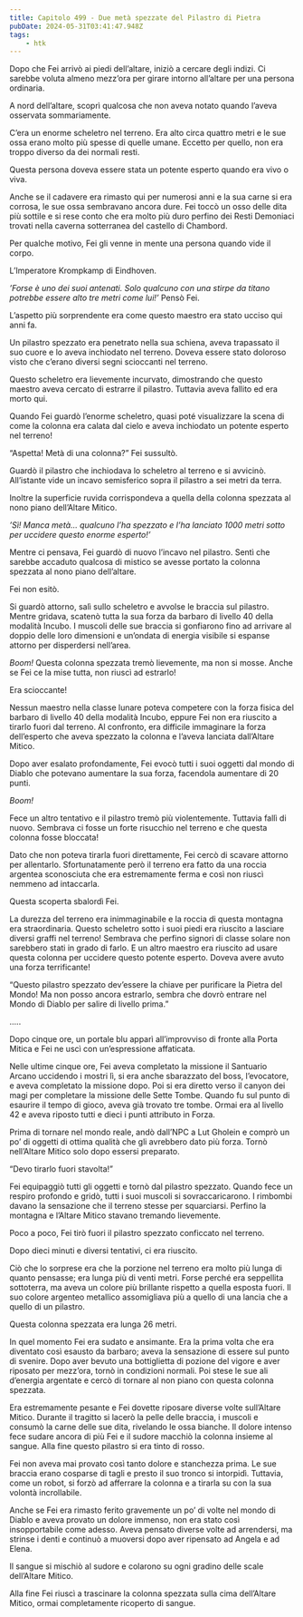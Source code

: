 ```yaml
---
title: Capitolo 499 - Due metà spezzate del Pilastro di Pietra
pubDate: 2024-05-31T03:41:47.948Z
tags:
    - htk
---
```


Dopo che Fei arrivò ai piedi dell’altare, iniziò a cercare degli indizi. Ci sarebbe voluta almeno mezz’ora per girare intorno all’altare per una persona ordinaria.

A nord dell’altare, scoprì qualcosa che non aveva notato quando l’aveva osservata sommariamente.

C’era un enorme scheletro nel terreno. Era alto circa quattro metri e le sue ossa erano molto più spesse di quelle umane. Eccetto per quello, non era troppo diverso da dei normali resti.

Questa persona doveva essere stata un potente esperto quando era vivo o viva.

Anche se il cadavere era rimasto qui per numerosi anni e la sua carne si era corrosa, le sue ossa sembravano ancora dure. Fei toccò un osso delle dita più sottile e si rese conto che era molto più duro perfino dei Resti Demoniaci trovati nella caverna sotterranea del castello di Chambord.

Per qualche motivo, Fei gli venne in mente una persona quando vide il corpo.

L’Imperatore Krompkamp di Eindhoven.

<em>’Forse è uno dei suoi antenati. Solo qualcuno con una stirpe da titano potrebbe essere alto tre metri come lui!’</em> Pensò Fei.

L’aspetto più sorprendente era come questo maestro era stato ucciso qui anni fa.

Un pilastro spezzato era penetrato nella sua schiena, aveva trapassato il suo cuore e lo aveva inchiodato nel terreno. Doveva essere stato doloroso visto che c’erano diversi segni scioccanti nel terreno.

Questo scheletro era lievemente incurvato, dimostrando che questo maestro aveva cercato di estrarre il pilastro. Tuttavia aveva fallito ed era morto qui.

Quando Fei guardò l’enorme scheletro, quasi poté visualizzare la scena di come la colonna era calata dal cielo e aveva inchiodato un potente esperto nel terreno!

“Aspetta! Metà di una colonna?” Fei sussultò.

Guardò il pilastro che inchiodava lo scheletro al terreno e si avvicinò. All’istante vide un incavo semisferico sopra il pilastro a sei metri da terra.

Inoltre la superficie ruvida corrispondeva a quella della colonna spezzata al nono piano dell’Altare Mitico.

<em>’Sì! Manca metà… qualcuno l’ha spezzato e l’ha lanciato 1000 metri sotto per uccidere questo enorme esperto!’</em>

Mentre ci pensava, Fei guardò di nuovo l’incavo nel pilastro. Sentì che sarebbe accaduto qualcosa di mistico se avesse portato la colonna spezzata al nono piano dell’altare.

Fei non esitò.

Si guardò attorno, salì sullo scheletro e avvolse le braccia sul pilastro. Mentre gridava, scatenò tutta la sua forza da barbaro di livello 40 della modalità Incubo. I muscoli delle sue braccia si gonfiarono fino ad arrivare al doppio delle loro dimensioni e un’ondata di energia visibile si espanse attorno per disperdersi nell’area.

<em>Boom!</em> Questa colonna spezzata tremò lievemente, ma non si mosse. Anche se Fei ce la mise tutta, non riuscì ad estrarlo!

Era scioccante!

Nessun maestro nella classe lunare poteva competere con la forza fisica del barbaro di livello 40 della modalità Incubo, eppure Fei non era riuscito a tirarlo fuori dal terreno. Al confronto, era difficile immaginare la forza dell’esperto che aveva spezzato la colonna e l’aveva lanciata dall’Altare Mitico.

Dopo aver esalato profondamente, Fei evocò tutti i suoi oggetti dal mondo di Diablo che potevano aumentare la sua forza, facendola aumentare di 20 punti.

<em>Boom!</em>

Fece un altro tentativo e il pilastro tremò più violentemente. Tuttavia fallì di nuovo. Sembrava ci fosse un forte risucchio nel terreno e che questa colonna fosse bloccata!

Dato che non poteva tirarla fuori direttamente, Fei cercò di scavare attorno per allentarlo. Sfortunatamente però il terreno era fatto da una roccia argentea sconosciuta che era estremamente ferma e così non riuscì nemmeno ad intaccarla.

Questa scoperta sbalordì Fei.

La durezza del terreno era inimmaginabile e la roccia di questa montagna era straordinaria. Questo scheletro sotto i suoi piedi era riuscito a lasciare diversi graffi nel terreno! Sembrava che perfino signori di classe solare non sarebbero stati in grado di farlo. E un altro maestro era riuscito ad usare questa colonna per uccidere questo potente esperto. Doveva avere avuto una forza terrificante!

“Questo pilastro spezzato dev’essere la chiave per purificare la Pietra del Mondo! Ma non posso ancora estrarlo, sembra che dovrò entrare nel Mondo di Diablo per salire di livello prima.”

…..

Dopo cinque ore, un portale blu apparì all’improvviso di fronte alla Porta Mitica e Fei ne uscì con un’espressione affaticata.

Nelle ultime cinque ore, Fei aveva completato la missione il Santuario Arcano uccidendo i mostri lì, si era anche sbarazzato del boss, l’evocatore, e aveva completato la missione dopo. Poi si era diretto verso il canyon dei magi per completare la missione delle Sette Tombe. Quando fu sul punto di esaurire il tempo di gioco, aveva già trovato tre tombe. Ormai era al livello 42 e aveva riposto tutti e dieci i punti attributo in Forza.

Prima di tornare nel mondo reale, andò dall’NPC a Lut Gholein e comprò un po’ di oggetti di ottima qualità che gli avrebbero dato più forza. Tornò nell’Altare Mitico solo dopo essersi preparato.

“Devo tirarlo fuori stavolta!”

Fei equipaggiò tutti gli oggetti e tornò dal pilastro spezzato. Quando fece un respiro profondo e gridò, tutti i suoi muscoli si sovraccaricarono. I rimbombi davano la sensazione che il terreno stesse per squarciarsi. Perfino la montagna e l’Altare Mitico stavano tremando lievemente.

Poco a poco, Fei tirò fuori il pilastro spezzato conficcato nel terreno.

Dopo dieci minuti e diversi tentativi, ci era riuscito.

Ciò che lo sorprese era che la porzione nel terreno era molto più lunga di quanto pensasse; era lunga più di venti metri. Forse perché era seppellita sottoterra, ma aveva un colore più brillante rispetto a quella esposta fuori. Il suo colore argenteo metallico assomigliava più a quello di una lancia che a quello di un pilastro.

Questa colonna spezzata era lunga 26 metri.

In quel momento Fei era sudato e ansimante. Era la prima volta che era diventato così esausto da barbaro; aveva la sensazione di essere sul punto di svenire. Dopo aver bevuto una bottiglietta di pozione del vigore e aver riposato per mezz’ora, tornò in condizioni normali. Poi stese le sue ali d’energia argentate e cercò di tornare al non piano con questa colonna spezzata.

Era estremamente pesante e Fei dovette riposare diverse volte sull’Altare Mitico. Durante il tragitto si lacerò la pelle delle braccia, i muscoli e consumò la carne delle sue dita, rivelando le ossa bianche. Il dolore intenso fece sudare ancora di più Fei e il sudore macchiò la colonna insieme al sangue. Alla fine questo pilastro si era tinto di rosso.

Fei non aveva mai provato così tanto dolore e stanchezza prima. Le sue braccia erano cosparse di tagli e presto il suo tronco si intorpidì. Tuttavia, come un robot, si forzò ad afferrare la colonna e a tirarla su con la sua volontà incrollabile.

Anche se Fei era rimasto ferito gravemente un po’ di volte nel mondo di Diablo e aveva provato un dolore immenso, non era stato così insopportabile come adesso. Aveva pensato diverse volte ad arrendersi, ma strinse i denti e continuò a muoversi dopo aver ripensato ad Angela e ad Elena.

Il sangue si mischiò al sudore e colarono su ogni gradino delle scale dell’Altare Mitico.

Alla fine Fei riuscì a trascinare la colonna spezzata sulla cima dell’Altare Mitico, ormai completamente ricoperto di sangue.



